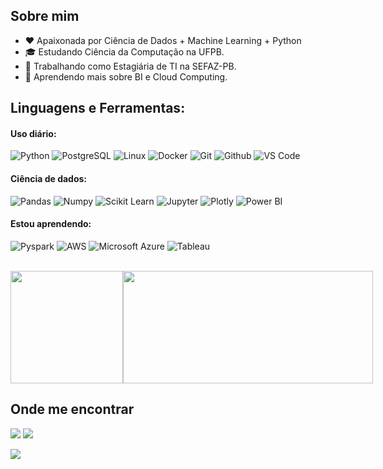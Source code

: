 ## Sobre mim

- ❤️ Apaixonada por Ciência de Dados + Machine Learning + Python
- 🎓 Estudando Ciência da Computação na UFPB.
- 💼 Trabalhando como Estagiária de TI na SEFAZ-PB.
- 🌱 Aprendendo mais sobre BI e Cloud Computing.

## **Linguagens e Ferramentas:**

#### Uso diário:
 ![Python](https://img.shields.io/badge/-Python-black?style=flat-square&logo=Python)
 ![PostgreSQL](https://img.shields.io/badge/-PostgreSQL-black?style=flat-square&logo=PostgreSQL)
 ![Linux](https://img.shields.io/badge/-Linux-black?style=flat-square&logo=Linux)
 ![Docker](https://img.shields.io/badge/-Docker-black?style=flat-square&logo=Docker)
 ![Git](https://img.shields.io/badge/-Git-black?style=flat-square&logo=Git)
 ![Github](https://img.shields.io/badge/-Github-black?style=flat-square&logo=Github)
 ![VS Code](https://img.shields.io/badge/-VS%20Code-black?style=flat-square&logo=visual-studio-code)
 
#### Ciência de dados:
 ![Pandas](https://img.shields.io/badge/-Pandas-black?style=flat-square&logo=Pandas)
 ![Numpy](https://img.shields.io/badge/-Numpy-black?style=flat-square&logo=Numpy)
 ![Scikit Learn](https://img.shields.io/badge/-Scikit%20Learn-black?style=flat-square&logo=scikit-learn)
 ![Jupyter](https://img.shields.io/badge/-Jupyter-black?style=flat-square&logo=Jupyter)
 ![Plotly](https://img.shields.io/badge/-Plotly-black?style=flat-square&logo=Plotly)
 ![Power BI](https://img.shields.io/badge/-Power%20BI-black?style=plastic&logo=Power-BI)


#### Estou aprendendo:

![Pyspark](https://img.shields.io/badge/-Pyspark-black?style=flat-square&logo=Apache-Spark)
![AWS](https://img.shields.io/badge/-AWS-black?style=flat-square&logo=Amazon-AWS)
![Microsoft Azure](https://img.shields.io/badge/-Azure-black?style=flat-square&logo=Microsoft-Azure)
![Tableau](https://img.shields.io/badge/-Tableau-black?style=plastic&logo=Tableau)


<br/>
<div style="display: flex;">
  <a href="https://github.com/Eduarda-Donato" title="Perfil da Eduarda Donato">
    <img height="180em" src="https://github-readme-stats.vercel.app/api?username=Eduarda-Donato&theme=dracula&show_icons=true" />
  </a>
  <a href="https://github.com/Eduarda-Donato">
    <img height="180em" width="400em" src="https://github-readme-stats.vercel.app/api/top-langs/?username=Eduarda-Donato&layout=compact&langs_count=7&theme=dracula"/>
  </a>
</div>


## Onde me encontrar

<a href="https://www.linkedin.com/in/eduardadonato012/" target="_blank"><img src="https://img.shields.io/badge/-LinkedIn-%230077B5?style=for-the-badge&logo=linkedin&logoColor=white" target="_blank"></a> 
<a href="mailto:meduardaribeiro0202@gmail.com"><img src="https://img.shields.io/badge/Gmail-D14836?style=for-the-badge&logo=gmail&logoColor=white" target="_blank"></a>

![](https://komarev.com/ghpvc/?username=iuricode&color=006bed)
